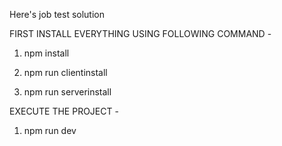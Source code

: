 Here's job test solution

FIRST INSTALL EVERYTHING USING FOLLOWING COMMAND -

1) npm install 

2) npm run clientinstall

3) npm run serverinstall

EXECUTE THE PROJECT -

1) npm run dev
